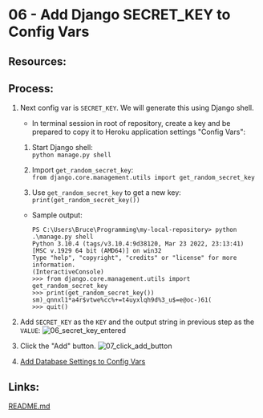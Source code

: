 # 06 - Add Django SECRET_KEY to Config Vars

## Resources:

## Process:

1. Next config var is `SECRET_KEY`. We will generate this using Django shell.
    * In terminal session in root of repository, create a key and be prepared to copy it to Heroku application settings "Config Vars":
    
    1. Start Django shell:  
    `python manage.py shell`
    
    1. Import `get_random_secret_key`:  
    `from django.core.management.utils import get_random_secret_key`
    
    1. Use `get_random_secret_key` to get a new key:  
    `print(get_random_secret_key())`
    * Sample output:
        ```
        PS C:\Users\Bruce\Programming\my-local-repository> python .\manage.py shell
        Python 3.10.4 (tags/v3.10.4:9d38120, Mar 23 2022, 23:13:41) [MSC v.1929 64 bit (AMD64)] on win32
        Type "help", "copyright", "credits" or "license" for more information.
        (InteractiveConsole)
        >>> from django.core.management.utils import get_random_secret_key
        >>> print(get_random_secret_key())
        sm)_qnnxl1*a4r$vtwe%cc%+=t4uyxlqh9d%3_u$=e@oc-)61(
        >>> quit()
        ```

1. Add `SECRET_KEY` as the `KEY` and the output string in previous step as the `VALUE`:
![06_secret_key_entered](https://user-images.githubusercontent.com/47562501/174795061-4b17b4a7-b783-4172-9fed-d8d2db22ad31.png)

1. Click the "Add" button.
![07_click_add_button](https://user-images.githubusercontent.com/47562501/174795089-40708467-30fe-4d36-bf96-f09e5dcb3713.png)

1. [Add Database Settings to Config Vars](07_add_database_settings_to_config_vars.md)

## Links:
[README.md](../README.md)